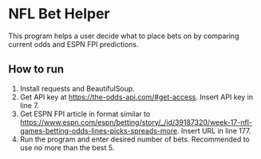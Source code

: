 # NFL Bet Helper
This program helps a user decide what to place bets on by comparing current odds and ESPN FPI predictions.

## How to run
1. Install requests and BeautifulSoup.
2. Get API key at https://the-odds-api.com/#get-access. Insert API key in line 7.
3. Get ESPN FPI article in format similar to https://www.espn.com/espn/betting/story/_/id/39187320/week-17-nfl-games-betting-odds-lines-picks-spreads-more. Insert URL in line 177.
4. Run the program and enter desired number of bets. Recommended to use no more than the best 5.
